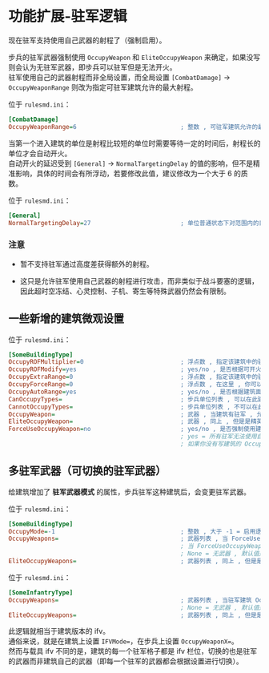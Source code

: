 # 功能扩展-驻军逻辑

现在驻军支持使用自己武器的射程了（强制启用）。

步兵的驻军武器强制使用 `OccupyWeapon` 和 `EliteOccupyWeapon` 来确定，如果没写则会认为无驻军武器，即步兵可以驻军但是无法开火。  
驻军使用自己的武器射程而非全局设置，而全局设置 `[CombatDamage]` -> `OccupyWeaponRange` 则改为指定可驻军建筑允许的最大射程。

位于 `rulesmd.ini`：

```ini
[CombatDamage]
OccupyWeaponRange=6                             ; 整数 , 可驻军建筑允许的最大射程
```

当第一个进入建筑的单位是射程比较短的单位时需要等待一定的时间后，射程长的单位才会自动开火。  
自动开火的延迟受到 `[General]` -> `NormalTargetingDelay` 的值的影响，但不是精准影响，具体的时间会有所浮动，若要修改此值，建议修改为一个大于 6 的质数。

位于 `rulesmd.ini`：

```ini
[General]
NormalTargetingDelay=27                         ; 单位普通状态下对范围内的目标进行攻击的延迟时间 , 它提供了一个精确的值 , 27 只是泰伯利亚之日的默认值 , 单位 : 帧
```

### 注意

* 暂不支持驻军通过高度差获得额外的射程。

* 这只是允许驻军使用自己武器的射程进行攻击，而非类似于战斗要塞的逻辑，因此超时空冻结、心灵控制、子机、寄生等特殊武器仍然会有限制。



## 一些新增的建筑微观设置

位于 `rulesmd.ini`：

```ini
[SomeBuildingType]
OccupyROFMultiplier=0                           ; 浮点数 , 指定该建筑中的驻军的攻击速度倍率 , 值小于等于 0 则使用全局设置中的值 , 默认值是 0
OccupyROFModify=yes                             ; yes/no , 是否根据可开火的驻军人数提高武器射速 ( OccupyROFMultiplier 仍有效 ) , 默认值是 yes
OccupyExtraRange=0                              ; 浮点数 , 指定该建筑中的驻军的攻击射程增加量 , 负数 = 减少射程 , 默认值是 0
OccupyForceRange=0                              ; 浮点数 , 在这里 , 你可以恢复以前的固定射程的逻辑 , 强制此建筑的所有驻军都使用此射程 , 当此项大于 0 时生效 , 生效时 OccupyExtraRange 仍会额外增加射程
OccupyAutoRange=yes                             ; yes/no , 是否根据建筑面积自动提升射程 , 避免驻军到拥有较大面积的建筑时步兵对外射程不足的问题
CanOccupyTypes=                                 ; 步兵单位列表 , 可以在此建筑驻军开火的步兵列表 (白名单) , 不写或留空表示所有人都可以开火
CannotOccupyTypes=                              ; 步兵单位列表 , 不可以在此建筑驻军开火的步兵列表 (黑名单) , 如果两个列表都设置了就必须同时满足两个列表才能开火 , 然后即使不能开火 , 单位也依然可以进入驻军建筑
OccupyWeapon=                                   ; 武器 , 当建筑有驻军 , 允许驻军开火 , 且没有驻军可以开火时 , 建筑会使用此武器作为驻军武器 (会受到 OccupyROFMultiplier 的影响) , 没写则禁用此功能
EliteOccupyWeapon=                              ; 武器 , 同上 , 但是是精英等级时
ForceUseOccupyWeapon=no                         ; yes/no , 是否强制使用建筑的 OccupyWeapon 武器 , 这是一个优化方案 , 在要求所有步兵都使用同一个驻军武器时 , 它的性能会比较高
                                                ; yes = 所有驻军无法使用自己的驻军武器 , 改为使用建筑的 OccupyWeapon 武器开火 , 且驻军人数越多开火速度越快
                                                ; 如果你没有写建筑的 OccupyWeapon , 则效果基本等同于 CanOccupyFire=no , 还请注意
```



## 多驻军武器（可切换的驻军武器）

给建筑增加了 **驻军武器模式** 的属性，步兵驻军这种建筑后，会变更驻军武器。

位于 `rulesmd.ini`：

```ini
[SomeBuildingType]
OccupyMode=-1                                   ; 整数 , 大于 -1 = 启用逻辑
OccupyWeapons=                                  ; 武器列表 , 当 ForceUseOccupyWeapon=yes 且 OccupyMode 大于 -1 时 , 根据驻军人数切换武器 (驻军 1 人时使用索引 0 的驻军武器)
                                                ; 当 ForceUseOccupyWeapon=no 时 , 此属性无效 , 将始终使用建筑的 OccupyWeapon 作为临时驻军武器
                                                ; None = 无武器 , 默认值是 None (即无武器 , 不区分大小写)
EliteOccupyWeapons=                             ; 武器列表 , 同上 , 但是是精英等级时
```

位于 `rulesmd.ini`：

```ini
[SomeInfantryType]
OccupyWeapons=                                  ; 武器列表 , 当驻军建筑 OccupyMode 大于 -1 时 , 调用驻军武器会调用列表中对应的武器 (索引从 0 开始) , 如果没有设定则调用 OccupyWeapon 的武器
                                                ; None = 无武器 , 默认值是 None (即无武器 , 不区分大小写)
EliteOccupyWeapons=                             ; 武器列表 , 同上 , 但是是精英等级时
```

此逻辑就相当于建筑版本的 ifv。  
通俗来说，就是在建筑上设置 `IFVMode=`，在步兵上设置 `OccupyWeaponX=`。  
然而与载具 ifv 不同的是，建筑的每一个驻军格子都是 ifv 栏位，切换的也是驻军的武器而非建筑自己的武器（即每一个驻军的武器都会根据设置进行切换）。